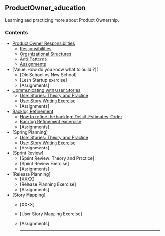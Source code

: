 ## ProductOwner_education
Learning and practicing more about Product Ownership. 

### Contents
- [Product Owner Responsibilties](#the-open-source-data-science-masters)
  - [Responsibilities](master/responsibilities.md)
  - [Organizational Structures](#the-internet-is-your-oyster)
  - [Anti-Patterns](#the-motivation)
  - [Assignments](#an-academic-shortfall)
- [Value: How do you know what to build ?](
  - [Old School vs New School]
  - [Lean Startup exercise]
  - [Assignments]
- [Communicating with User Stories](#data-science-as-a-profession)
  - [User Stories: Theory and Practice](#capstone-project)
  - [User Story Writing Exercise](#resources)
  - [Assignments]
- [Backlog Refinement](#data-science-as-a-profession)
  - [How to refine the backlog: Detail, Estimates, Order](#capstone-project)
  - [Backlog Refinement excercise](#resources)
  - [Assignments]
- [Spring  Planning]
  - [User Stories: Theory and Practice](#capstone-project)
  - [User Story Writing Exercise](#resources)
  - [Assignments]
- [Sprint Review]
  - [Sprint Review: Theory and Practice]
  - [Sprint Review Exercise]
  - [Assignments]
- [Release Planning]
  - [XXXX]
  - [Release Planning Exercise]
  - [Assignments]
- [Story Mapping]
  - [XXXX]
  - [User Story Mapping Exercise]
  - [Assignments]

    ***
    
  
